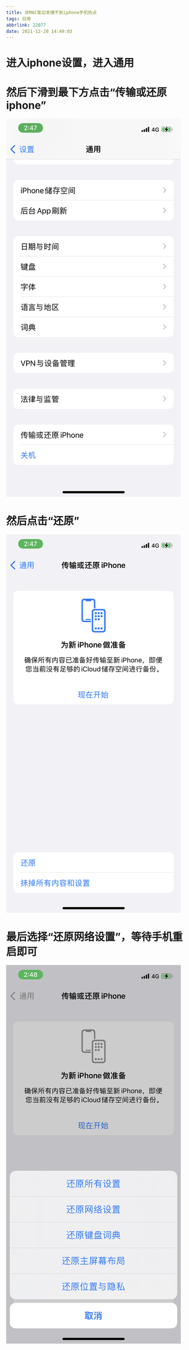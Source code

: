 ```yaml
---
title: 非MAC笔记本搜不到iphone手机热点
tags: 日用
abbrlink: 22077
date: 2021-12-20 14:49:03
---
```


# 进入iphone设置，进入通用  
  
# 然后下滑到最下方点击“传输或还原iphone”

![1](非MAC笔记本搜不到iphone手机热点/1.png)  

# 然后点击“还原”  
![2](非MAC笔记本搜不到iphone手机热点/2.png)  

# 最后选择“还原网络设置”，等待手机重启即可  
![3](非MAC笔记本搜不到iphone手机热点/3.png)  
